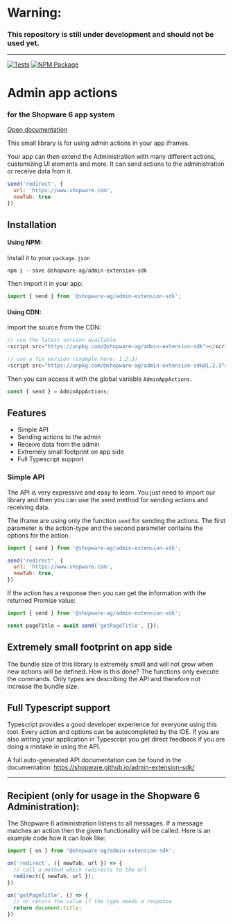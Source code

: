 # Warning:
### This repository is still under development and should not be used yet.
 
--------

[![Tests](https://github.com/shopware/admin-extension-sdk/actions/workflows/base.yml/badge.svg?branch=main)](https://github.com/shopware/admin-extension-sdk/actions/workflows/base.yml)
[![NPM Package](https://img.shields.io/npm/v/@shopware-ag/admin-extension-sdk)](https://www.npmjs.com/package/@shopware-ag/admin-extension-sdk)

# Admin app actions
### for the Shopware 6 app system

[Open documentation](https://shopware.github.io/admin-extension-sdk/)

This small library is for using admin actions in your app iframes.

Your app can then extend the Administration with many different actions, customizing UI elements and more. It can send actions to the administration or receive data from it.

```js
send('redirect', {
  url: 'https://www.shopware.com',
  newTab: true
})
```

## Installation

#### Using NPM:
Install it to your `package.json`
```
npm i --save @shopware-ag/admin-extension-sdk
```

Then import it in your app:
```js
import { send } from '@shopware-ag/admin-extension-sdk';
```

#### Using CDN:
Import the source from the CDN:

```js
// use the latest version available
<script src="https://unpkg.com/@shopware-ag/admin-extension-sdk"></script>

// use a fix version (example here: 1.2.3)
<script src="https://unpkg.com/@shopware-ag/admin-extension-sdk@1.2.3"></script>
```

Then you can access it with the global variable `AdminAppActions`.

```js
const { send } = AdminAppActions;
```

## Features

- Simple API
- Sending actions to the admin
- Receive data from the admin
- Extremely small footprint on app side
- Full Typescript support

### Simple API
The API is very expressive and easy to learn. You just need to import our library and then you can use the send method for sending actions and receiving data.

The iframe are using only the function `send` for sending the actions. The first parameter is the action-type and the second parameter contains the options for the action.

```js
import { send } from '@shopware-ag/admin-extension-sdk';

send('redirect', {
  url: 'https://www.shopware.com',
  newTab: true,
})
```

If the action has a response then you can get the information with the returned Promise value:

```javascript
import { send } from '@shopware-ag/admin-extension-sdk';

const pageTitle = await send('getPageTitle', {});
```

## Extremely small footprint on app side
The bundle size of this library is extremely small and will not grow when new actions will be defined. How is this done? The functions only execute the commands. Only types are describing the API and therefore not increase the bundle size. 

## Full Typescript support
Typescript provides a good developer experience for everyone using this tool. Every action and options can be autocompleted by the IDE. If you are also writing your application in Typescript you get direct feedback if you are doing a mistake in using the API.

A full auto-generated API documentation can be found in the documentation: https://shopware.github.io/admin-extension-sdk/

___________

## Recipient (only for usage in the Shopware 6 Administration):
The Shopware 6 administration listens to all messages. If a message matches an action then the given functionality will be called. Here is an example code how it can look like:

```ts
import { on } from '@shopware-ag/admin-extension-sdk';

on('redirect', ({ newTab, url }) => {  
  // call a method which redirects to the url
  redirect({ newTab, url });
})

on('getPageTitle', () => {  
  // or return the value if the type needs a response
  return document.title;
})

```
